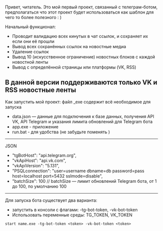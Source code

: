 Привет, читатель. Это мой первый проект, связанный с телеграм-ботом, предполагаться что этот проект будет использоваться как шаблон для чего то более полезного : )

Начальный функционал:
- Проводит валидацию всех кинутых в чат ссылок, и сохраняет их если они её прошли
- Вывод всех сохранённых ссылок на новостные медиа
- Удаление ссылок
- Вывод 10 (искусственное ограничение) новостных блоков с каждой новостной ленты
- Вывод с определённой страницы или платформы (VK, RSS)

В данной версии поддерживаются только VK и RSS новостные ленты
---
Как запустить мой проект: файл _exe содержит всё необходимое для запуска

- data.json — данные для подключения к базе данных, получения API VK, API Telegram и указания лимита обновлений для Telegram бота
- app.exe - приложение
- run.bat - для удобства (не забудьте поменять <token>)

---
JSON

- "tgBotHost": "api.telegram.org",
- "vkApiHost": "api.vk.com",
- "vkApiVersion": "5.131",
- "PSQLconnection": "user=username dbname=db password=pass host=localhost port=5432 sslmode=disable",
- "batchSize": 100 // batchSize — лимит обновлений Telegram бота, от 1 до 100, по умолчанию 100

---
Для запуска бота существует два варианта:
- запустить в консоли с флагами: -tg-bot-token, -vk-bot-token
- Использовать переменные среды: TG_TOKEN, VK_TOKEN


```
start name.exe -tg-bot-token <token> -vk-bot-token <token>
```
